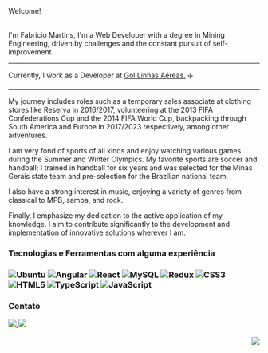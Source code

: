 <div>
  Welcome!
  <br/>
  <br/>
  <p>I'm Fabricio Martins, I'm a Web Developer with a degree in Mining Engineering, driven by challenges and the constant pursuit of self-improvement.</p>

  <hr>
  <p>Currently, I work as a Developer at <a href="https://www.voegol.com.br/" alt="Link to airline company GOL">Gol Linhas Aéreas.</a> &#9992;&#65039;</p>
  <hr>


My journey includes roles such as a temporary sales associate at clothing stores like Reserva in 2016/2017, volunteering at the 2013 FIFA Confederations Cup and the 2014 FIFA World Cup, backpacking through South America and Europe in 2017/2023 respectively, among other adventures.

I am very fond of sports of all kinds and enjoy watching various games during the Summer and Winter Olympics. My favorite sports are soccer and handball; I trained in handball for six years and was selected for the Minas Gerais state team and pre-selection for the Brazilian national team.

I also have a strong interest in music, enjoying a variety of genres from classical to MPB, samba, and rock.

Finally, I emphasize my dedication to the active application of my knowledge. I aim to contribute significantly to the development and implementation of innovative solutions wherever I am.
   <br>

  <h3>Tecnologias e Ferramentas com alguma experiência<h3>
  <img src="https://img.shields.io/badge/Ubuntu-E95420?style=for-the-badge&logo=ubuntu&logoColor=white" alt="Ubuntu"/>
  <img src="https://img.shields.io/badge/Angular-DD0031?style=for-the-badge&logo=angular&logoColor=white" alt="Angular"/>
  <img src="https://img.shields.io/badge/React-20232A?style=for-the-badge&logo=react&logoColor=61DAFB" alt="React"/>
  <img src="https://img.shields.io/badge/MySQL-00000F?style=for-the-badge&logo=mysql&logoColor=white" alt="MySQL"/>
  <img src="https://img.shields.io/badge/Redux-593D88?style=for-the-badge&logo=redux&logoColor=white" alt="Redux"/>
  <img src="https://img.shields.io/badge/CSS3-1572B6?style=for-the-badge&logo=css3&logoColor=white" alt="CSS3"/>
  <img src="https://img.shields.io/badge/HTML5-E34F26?style=for-the-badge&logo=html5&logoColor=white" alt="HTML5"/>
  <img src="https://img.shields.io/badge/TypeScript-007ACC?style=for-the-badge&logo=typescript&logoColor=white" alt="TypeScript"/>
  <img src="https://img.shields.io/badge/JavaScript-F7DF1E?style=for-the-badge&logo=javascript&logoColor=black" alt="JavaScript"/>

  <br>
  <h3>Contato</h3>
  <a target="_blank" href="https://www.linkedin.com/in/fabricio-c-s-martins/" >
    <img  src="https://img.shields.io/badge/LinkedIn-0077B5?style=for-the-badge&logo=linkedin&logoColor=white"/>
  </a>
  <a target="_blank" href="mailto:fabriciocsmartins@gmail.com" >
    <img  src="https://img.shields.io/badge/Gmail-D14836?style=for-the-badge&logo=gmail&logoColor=white"/>
  </a>
    <br><br />
   <img align="right" src="https://github-readme-stats.vercel.app/api?username=FabricioCSM&theme=blue-green%22" />
</div>
